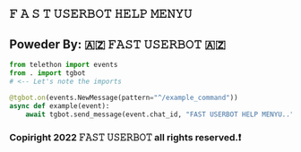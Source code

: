 ## 𝙵 𝙰 𝚂 𝚃 𝚄𝚂𝙴𝚁𝙱𝙾𝚃 𝙷𝙴𝙻𝙿 𝙼𝙴𝙽𝚈𝚄

## Poweder By: 🇦🇿 𝙵𝙰𝚂𝚃 𝚄𝚂𝙴𝚁𝙱𝙾𝚃 🇦🇿

```python
from telethon import events
from . import tgbot
# <-- Let's note the imports

@tgbot.on(events.NewMessage(pattern="^/example_command"))
async def example(event):
    await tgbot.send_message(event.chat_id, "𝙵𝙰𝚂𝚃 𝚄𝚂𝙴𝚁𝙱𝙾𝚃 𝙷𝙴𝙻𝙿 𝙼𝙴𝙽𝚈𝚄..")

```

### Copiright 2022 𝙵𝙰𝚂𝚃 𝚄𝚂𝙴𝚁𝙱𝙾𝚃 all rights reserved.❗
